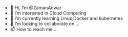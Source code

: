- 👋 Hi, I’m @ZamanAnwar
- 👀 I’m interested in Cloud Computing
- 🌱 I’m currently learning Linux,Docker and kubernetes
- 💞️ I’m looking to collaborate on ...
- 📫 How to reach me ...

<!---
ZamanAnwar/ZamanAnwar is a ✨ special ✨ repository because its `README.md` (this file) appears on your GitHub profile.
You can click the Preview link to take a look at your changes.
--->
